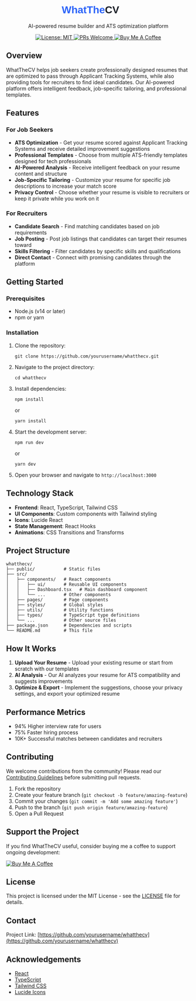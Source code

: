 <div align="center">
  <svg width="200" height="40" viewBox="0 0 200 40" xmlns="http://www.w3.org/2000/svg">
    <text x="0" y="28" font-family="Arial, sans-serif" font-size="28" font-weight="bold">
      <tspan fill="#2B63F9">WhatThe</tspan><tspan fill="#1A1E26">CV</tspan>
    </text>
  </svg>
  <p>AI-powered resume builder and ATS optimization platform</p>

  <a href="https://opensource.org/licenses/MIT">
    <img src="https://img.shields.io/badge/License-MIT-yellow.svg" alt="License: MIT" />
  </a>
  <a href="CONTRIBUTING.md">
    <img src="https://img.shields.io/badge/PRs-welcome-brightgreen.svg" alt="PRs Welcome" />
  </a>
  <a href="https://buymeacoffee.com/gauravsinha">
    <img src="https://img.shields.io/badge/Buy%20Me%20A%20Coffee-Support-yellow.svg" alt="Buy Me A Coffee" />
  </a>
</div>


## Overview

WhatTheCV helps job seekers create professionally designed resumes that are optimized to pass through Applicant Tracking Systems, while also providing tools for recruiters to find ideal candidates. Our AI-powered platform offers intelligent feedback, job-specific tailoring, and professional templates.

## Features

### For Job Seekers

- **ATS Optimization** - Get your resume scored against Applicant Tracking Systems and receive detailed improvement suggestions
- **Professional Templates** - Choose from multiple ATS-friendly templates designed for tech professionals
- **AI-Powered Analysis** - Receive intelligent feedback on your resume content and structure
- **Job-Specific Tailoring** - Customize your resume for specific job descriptions to increase your match score
- **Privacy Control** - Choose whether your resume is visible to recruiters or keep it private while you work on it

### For Recruiters

- **Candidate Search** - Find matching candidates based on job requirements
- **Job Posting** - Post job listings that candidates can target their resumes toward
- **Skills Filtering** - Filter candidates by specific skills and qualifications
- **Direct Contact** - Connect with promising candidates through the platform

## Getting Started

### Prerequisites

- Node.js (v14 or later)
- npm or yarn

### Installation

1. Clone the repository:
   ```
   git clone https://github.com/yourusername/whatthecv.git
   ```

2. Navigate to the project directory:
   ```
   cd whatthecv
   ```

3. Install dependencies:
   ```
   npm install
   ```
   or
   ```
   yarn install
   ```

4. Start the development server:
   ```
   npm run dev
   ```
   or
   ```
   yarn dev
   ```

5. Open your browser and navigate to `http://localhost:3000`

## Technology Stack

- **Frontend**: React, TypeScript, Tailwind CSS
- **UI Components**: Custom components with Tailwind styling
- **Icons**: Lucide React
- **State Management**: React Hooks
- **Animations**: CSS Transitions and Transforms

## Project Structure

```
whatthecv/
├── public/           # Static files
├── src/
│   ├── components/   # React components
│   │   ├── ui/       # Reusable UI components
│   │   ├── Dashboard.tsx   # Main dashboard component
│   │   └── ...       # Other components
│   ├── pages/        # Page components
│   ├── styles/       # Global styles
│   ├── utils/        # Utility functions
│   ├── types/        # TypeScript type definitions
│   └── ...           # Other source files
├── package.json      # Dependencies and scripts
└── README.md         # This file
```

## How It Works

1. **Upload Your Resume** - Upload your existing resume or start from scratch with our templates
2. **AI Analysis** - Our AI analyzes your resume for ATS compatibility and suggests improvements
3. **Optimize & Export** - Implement the suggestions, choose your privacy settings, and export your optimized resume

## Performance Metrics

- 94% Higher interview rate for users
- 75% Faster hiring process
- 10K+ Successful matches between candidates and recruiters

## Contributing

We welcome contributions from the community! Please read our [Contributing Guidelines](CONTRIBUTING.md) before submitting pull requests.

1. Fork the repository
2. Create your feature branch (`git checkout -b feature/amazing-feature`)
3. Commit your changes (`git commit -m 'Add some amazing feature'`)
4. Push to the branch (`git push origin feature/amazing-feature`)
5. Open a Pull Request

## Support the Project

If you find WhatTheCV useful, consider buying me a coffee to support ongoing development:

[![Buy Me A Coffee](https://www.buymeacoffee.com/assets/img/custom_images/orange_img.png)](https://buymeacoffee.com/gauravsinha)

## License

This project is licensed under the MIT License - see the [LICENSE](LICENSE) file for details.

## Contact

Project Link: [https://github.com/yourusername/whatthecv](https://github.com/yourusername/whatthecv)

## Acknowledgements

- [React](https://reactjs.org/)
- [TypeScript](https://www.typescriptlang.org/)
- [Tailwind CSS](https://tailwindcss.com/)
- [Lucide Icons](https://lucide.dev/) 
